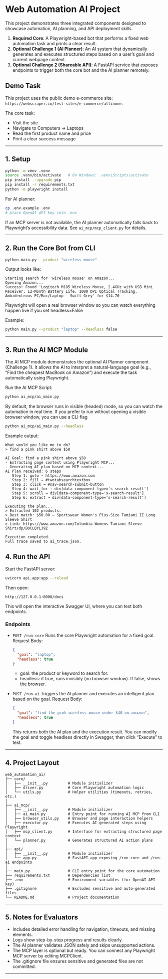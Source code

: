 # Web Automation AI Project

This project demonstrates three integrated components designed to showcase automation, AI planning, and API deployment skills.

1. **Required Core**: A Playwright-based bot that performs a fixed web automation task and prints a clear result.
2. **Optional Challenge 1 (AI Planner)**: An AI system that dynamically generates and executes structured steps based on a user’s goal and current webpage context.
3. **Optional Challenge 2 (Shareable API)**: A FastAPI service that exposes endpoints to trigger both the core bot and the AI planner remotely.

## Demo Task

This project uses the public demo e-commerce site: `https://webscraper.io/test-sites/e-commerce/allinone`.

The core task:

- Visit the site
- Navigate to Computers → Laptops
- Read the first product name and price
- Print a clear success message

---

## 1. Setup

```bash
python -m venv .venv
source .venv/bin/activate   # On Windows: .venv\Scripts\activate
pip install --upgrade pip
pip install -r requirements.txt
python -m playwright install
```

For AI planner:

```bash
cp .env.example .env
# place OpenAI API key into .env
```

If an MCP server is not available, the AI planner automatically falls back to Playwright’s accessibility data. See `ai_mcp/mcp_client.py` for details.

---

## 2. Run the Core Bot from CLI

```bash
python main.py --product "wireless mouse"
```

Output looks like:

```
Starting search for 'wireless mouse' on Amazon...
Opening Amazon...
Success! Found 'Logitech M185 Wireless Mouse, 2.4GHz with USB Mini Receiver, 12-Month Battery Life, 1000 DPI Optical Tracking, Ambidextrous PC/Mac/Laptop - Swift Grey' for $14.70
```

Playwright will open a real browser window so you can watch everything happen live if you set headless=False

Example:

```bash
python main.py --product "laptop" --headless false
```

---

## 3. Run the AI MCP Module

The AI MCP module demonstrates the optional AI Planner component (Challenge 1).
It allows the AI to interpret a natural-language goal (e.g., “Find the cheapest MacBook on Amazon”) and execute the task automatically using Playwright.

Run the AI MCP Script:

```bash
python ai_mcp/ai_main.py
```

By default, the browser runs in visible (headed) mode, so you can watch the automation in real time.
If you prefer to run without opening a visible browser window, you can use a CLI flag

```bash
python ai_mcp/ai_main.py --headless
```

Example output:

```
What would you like me to do?
> find a pink shirt above $50

AI Goal: find a pink shirt above $50
- Extracting page context using Playwright MCP...
- Generating AI plan based on MCP context...
AI Plan received: 6 steps
   Step 1: goto → https://www.amazon.com
   Step 2: fill → #twotabsearchtextbox
   Step 3: click → #nav-search-submit-button
   Step 4: wait_for → div[data-component-type='s-search-result']
   Step 5: scroll → div[data-component-type='s-search-result']
   Step 6: extract → div[data-component-type='s-search-result']

Executing the plan...
> Extracted 102 products.
> Best match: $50.00 — Sportswear Women's Plus-Size Tamiami II Long Sleeve Shirt
> Link: https://www.amazon.com/Columbia-Womens-Tamiami-Sleeve-Shirt/dp/B0CLQYLJ9Z

Execution completed.
Full trace saved to ai_trace.json.
```

## 4. Run the API

Start the FastAPI server:

```bash
uvicorn api.app:app --reload
```

Then open:

```
http://127.0.0.1:8000/docs
```

This will open the interactive Swagger UI, where you can test both endpoints.

### Endpoints

- `POST /run-core`
  Runs the core Playwright automation for a fixed goal.
  Request Body:

  ```json
  {
    "goal": "laptop",
    "headless": true
  }
  ```

  - goal: the product or keyword to search for.
  - headless: if true, runs invisibly (no browser window). If false, shows the browser.

- `POST /run-ai`
  Triggers the AI planner and executes an intelligent plan based on the goal.
  Request Body:

  ```json
  {
    "goal": "find the pink wireless mouse under $40 on amazon",
    "headless": true
  }
  ```

  This returns both the AI plan and the execution result.
  You can modify the goal and toggle headless directly in Swagger, then click “Execute” to test.

---

## 4. Project Layout

```
web_automation_ai/
├── core/
│   ├── __init__.py         # Module initializer
│   ├── driver.py           # Core Playwright automation logic
│   └── utils.py            # Helper utilities (timeouts, retries, etc.)
│
├── ai_mcp/
│   ├── __init__.py         # Module initializer
│   ├── ai_main.py          # Entry point for running AI MCP from CLI
│   ├── browser_utils.py    # Browser and page interaction helpers
│   ├── executor.py         # Executes AI-generated steps using Playwright
│   ├── mcp_client.py       # Interface for extracting structured page context
│   └── planner.py          # Generates structured AI action plans
│
├── api/
│   ├── __init__.py         # Module initializer
│   └── app.py              # FastAPI app exposing /run-core and /run-ai endpoints
│
├── main.py                 # CLI entry point for the core automation
├── requirements.txt        # Dependencies list
├── .env                    # Environment variables (for OpenAI API key)
├── .gitignore              # Excludes sensitive and auto-generated files
└── README.md               # Project documentation
```

---

## 5. Notes for Evaluators

- Includes detailed error handling for navigation, timeouts, and missing elements.
- Logs show step-by-step progress and results clearly.
- The AI planner validates JSON safely and skips unsupported actions.
- The MCP layer is optional but ready. You can connect any Playwright MCP server by editing MCPClient.
- The .gitignore file ensures sensitive and generated files are not committed.

---
